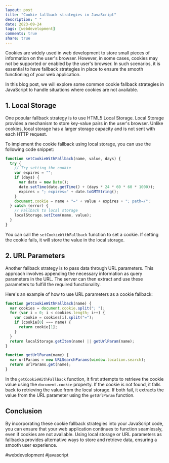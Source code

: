 ```yaml
---
layout: post
title: "Cookie fallback strategies in JavaScript"
description: " "
date: 2023-09-24
tags: [webdevelopment]
comments: true
share: true
---
```


Cookies are widely used in web development to store small pieces of information on the user's browser. However, in some cases, cookies may not be supported or enabled by the user's browser. In such scenarios, it is essential to have fallback strategies in place to ensure the smooth functioning of your web application.

In this blog post, we will explore some common cookie fallback strategies in JavaScript to handle situations where cookies are not available.

## 1. Local Storage

One popular fallback strategy is to use HTML5 Local Storage. Local Storage provides a mechanism to store key-value pairs in the user's browser. Unlike cookies, local storage has a larger storage capacity and is not sent with each HTTP request.

To implement the cookie fallback using local storage, you can use the following code snippet:

```javascript
function setCookieWithFallback(name, value, days) {
  try {
    // Try setting the cookie
    var expires = "";
    if (days) {
      var date = new Date();
      date.setTime(date.getTime() + (days * 24 * 60 * 60 * 1000));
      expires = "; expires=" + date.toGMTString();
    }
    document.cookie = name + "=" + value + expires + "; path=/";
  } catch (error) {
    // Fallback to local storage
    localStorage.setItem(name, value);
  }
}
```

You can call the `setCookieWithFallback` function to set a cookie. If setting the cookie fails, it will store the value in the local storage.

## 2. URL Parameters

Another fallback strategy is to pass data through URL parameters. This approach involves appending the necessary information as query parameters in the URL. The server can then extract and use these parameters to fulfill the required functionality.

Here's an example of how to use URL parameters as a cookie fallback:

```javascript
function getCookieWithFallback(name) {
  var cookies = document.cookie.split("; ");
  for (var i = 0; i < cookies.length; i++) {
    var cookie = cookies[i].split("=");
    if (cookie[0] === name) {
      return cookie[1];
    }
  }
  return localStorage.getItem(name) || getUrlParam(name);
}

function getUrlParam(name) {
  var urlParams = new URLSearchParams(window.location.search);
  return urlParams.get(name);
}
```

In the `getCookieWithFallback` function, it first attempts to retrieve the cookie value using the `document.cookie` property. If the cookie is not found, it falls back to retrieving the value from the local storage. If both fail, it extracts the value from the URL parameter using the `getUrlParam` function.

## Conclusion

By incorporating these cookie fallback strategies into your JavaScript code, you can ensure that your web application continues to function seamlessly, even if cookies are not available. Using local storage or URL parameters as fallbacks provides alternative ways to store and retrieve data, ensuring a smooth user experience.

#webdevelopment #javascript